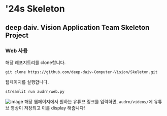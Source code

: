 # '24s Skeleton

## deep daiv. Vision Application Team Skeleton Project

### Web 사용

해당 레포지토리를 clone합니다.

```
git clone https://github.com/deep-daiv-Computer-Vision/Skeleton.git
```

웹페이지를 실행합니다.
```
streamlit run audrn/web.py
```

![image](https://github.com/deep-daiv-Computer-Vision/Skeleton/assets/102133534/7a4c3686-63bf-4546-85e4-35007d021c68)
해당 웹페이지에서 원하는 유튜브 링크를 입력하면, `audrn/videos/`에 유튜브 영상이 저장되고 이를 display 해줍니다!
